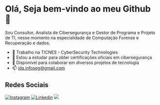 # Olá, Seja bem-vindo ao meu Github 🤝


Sou Consultor, Analista de Cibersegurança e Gestor de Programa e Projeto de TI, nesse momento na especialidade de Computação Forense e Recuperação e dados.
- 🔭 Trabalho na TICNES - CyberSecurity Technologies
- 🌱 Estou a estudar para obter certificações oficiais em cibersegurança
- 👯 Disponível para colaborar em diversos projetos de tecnologia
- 📫 ida.infoseg@gmail.com

## Redes Sociais
<div style="display: inline_block">
 
  [![Instagram](https://img.shields.io/badge/Instagram-E4405F?style=for-the-badge&logo=instagram&logoColor=white)](https://www.instagram.com/idaleciosilvatech/)
  [![Linkedin](https://img.shields.io/badge/LinkedIn-0077B5?style=for-the-badge&logo=linkedin&logoColor=white)](https://www.linkedin.com/in/idal%C3%A9cio-silva-4048b7148/)
  <img alt=" " src="https://img.shields.io/badge/Twitter-1DA1F2?style=for-the-badge&logo=twitter&logoColor=white">
